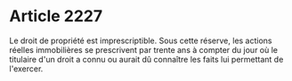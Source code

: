 # Article 2227

<p>Le droit de propriété est imprescriptible. Sous cette réserve, les actions réelles immobilières se prescrivent par trente ans à compter du jour où le titulaire d'un droit a connu ou aurait dû connaître les faits lui permettant de l'exercer.</p>